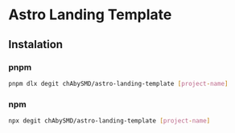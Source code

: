 # Astro Landing Template

## Instalation

### pnpm
```sh
pnpm dlx degit chAbySMD/astro-landing-template [project-name]
```

### npm
```sh
npx degit chAbySMD/astro-landing-template [project-name]
```
